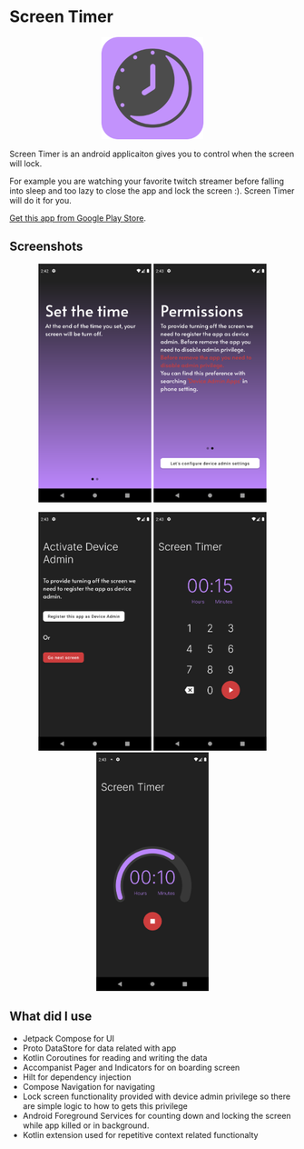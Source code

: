 # Screen Timer
<p align="center">
<img src="images/splash_logo.svg" style="height: 180px"/>
</p>
<p>Screen Timer is an android applicaiton gives you to control when the screen will lock.</p> 
<p>For example you are watching your favorite twitch streamer before falling into sleep and too lazy to close the app and lock the screen :). Screen Timer will do it for you.</p>

[Get this app from Google Play Store](https://play.google.com/store/apps/details?id=com.ToolCompany.screentimer).

## Screenshots
<p align="center">
<img src="screenshots/Screenshot_1661859768.png" style="height: 420px"/>
<img src="screenshots/Screenshot_1661859795.png" style="height: 420px"/>
</p>
<p align="center">
<img src="screenshots/Screenshot_1661859800.png" style="height: 420px"/>
<img src="screenshots/Screenshot_1661859812.png" style="height: 420px"/>
<img src="screenshots/Screenshot_1661859819.png" style="height: 420px"/>
</p>

## What did I use
<p>

* Jetpack Compose for UI
* Proto DataStore for data related with app
* Kotlin Coroutines for reading and writing the data
* Accompanist Pager and Indicators for on boarding screen
* Hilt for dependency injection
* Compose Navigation for navigating
* Lock screen functionality provided with device admin privilege so there are simple logic to how to gets this privilege
* Android Foreground Services for counting down and locking the screen while app killed or in background.
* Kotlin extension used for repetitive context related functionalty
</p>
